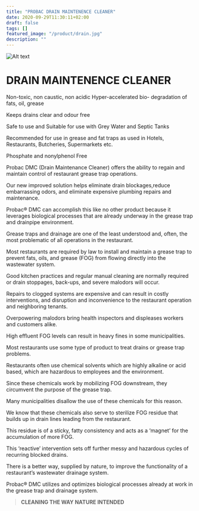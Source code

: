 ```yaml
---
title: "PROBAC DRAIN MAINTENENCE CLEANER"
date: 2020-09-29T11:30:11+02:00
draft: false
tags: []
featured_image: "/product/drain.jpg"
description: ""
---
```

![Alt text](/product/drain.jpg)
# DRAIN MAINTENENCE CLEANER

Non-toxic, non caustic, non acidic
Hyper-accelerated bio-
degradation of fats, oil, grease

Keeps drains clear and
odour free

Safe to use and Suitable for
use with Grey Water and
Septic Tanks

Recommended for use in grease and fat traps as used in Hotels, Restaurants, Butcheries, Supermarkets etc.

Phosphate and nonylphenol
Free

Probac DMC (Drain Maintenance
Cleaner) offers the ability to regain and
maintain control of restaurant grease
trap operations. 

Our new improved solution helps eliminate drain blockages,reduce embarrassing odors, and eliminate expensive
plumbing repairs and maintenance.

Probac® DMC can accomplish this like no other product because it leverages biological processes that are already underway in the grease trap and drainpipe environment.

Grease traps and drainage are one of the least understood and, often, the most problematic of all operations in the restaurant. 

Most restaurants are
required by law to install and maintain a grease trap to
prevent fats, oils, and grease (FOG) from flowing
directly into the wastewater system. 

Good kitchen
practices and regular manual cleaning are normally
required or drain stoppages, back-ups, and severe
malodors will occur. 

Repairs to clogged systems are
expensive and can result in costly interventions, and
disruption and inconvenience to the restaurant
operation and neighboring tenants.

Overpowering malodors bring health inspectors and
displeases workers and customers alike. 

High effluent
FOG levels can result in heavy fines in some
municipalities.

Most restaurants use some type of product to treat
drains or grease trap problems. 

Restaurants often use
chemical solvents which are highly alkaline or acid
based, which are hazardous to employees and the
environment. 

Since these chemicals work by mobilizing
FOG downstream, they circumvent the purpose of the
grease trap. 

Many municipalities disallow the use of
these chemicals for this reason. 

We know that these
chemicals also serve to sterilize FOG residue that
builds up in drain lines leading from the restaurant.

This residue is of a sticky, fatty consistency and acts as
a ‘magnet’ for the accumulation of more FOG. 

This
‘reactive’ intervention sets off further messy and
hazardous cycles of recurring blocked drains. 

There is
a better way, supplied by nature, to improve the
functionality of a restaurant’s wastewater drainage
system. 

Probac® DMC utilizes and optimizes
biological processes already at work in the grease trap
and drainage system.



> **CLEANING THE WAY NATURE INTENDED**